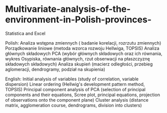# Multivariate-analysis-of-the-environment-in-Polish-provinces-

Statistica and Excel

Polish:
Analiza wstępna zmiennych ( badanie korelacji, rozrzutu zmiennych)
Porządkowanie liniowe (metoda wzorca rozwoju Hellwiga, TOPSIS)
Analiza głównych składowych PCA (wybór głównych składowych oraz ich równania, wykres Osypiska, równania głównych, rzut obserwacji na płaszczyznę składowych składowych)
Analiza skupień (macierz odległości, przebieg aglomeracji, dendrogramy, podział na skupienia)

English:
Initial analysis of variables (study of correlation, variable dispersion)
Linear ordering (Hellwig's development pattern method, TOPSIS)
Principal component analysis of PCA (selection of principal components and their equations, Scree plot, principal equations, projection of observations onto the component plane)
Cluster analysis (distance matrix, agglomeration course, dendrograms, division into clusters)
